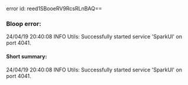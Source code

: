 error id: reed1SBooeRV9RcsRLnBAQ==
### Bloop error:

24/04/19 20:40:08 INFO Utils: Successfully started service 'SparkUI' on port 4041.
#### Short summary: 

24/04/19 20:40:08 INFO Utils: Successfully started service 'SparkUI' on port 4041.